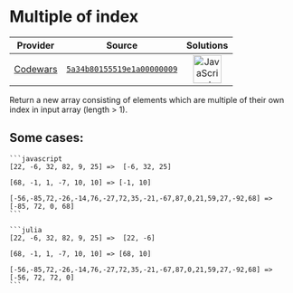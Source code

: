 [_metadata_:generated]: - "true"

# Multiple of index

<!-- INFO TABLE BEGIN -->

| Provider                                        | Source                                                                               | Solutions                                                                                                                                                    |
| :---------------------------------------------: | :----------------------------------------------------------------------------------: | :----------------------------------------------------------------------------------------------------------------------------------------------------------: |
| [Codewars](../../../docs/providers/Codewars.md) | [`5a34b80155519e1a00000009`](https://www.codewars.com/kata/5a34b80155519e1a00000009) | [<img src="https://res.cloudinary.com/rascaltwo/image/upload/v1631924076/javascript_ehszr7.svg" alt="JavaScript" title="JavaScript" width="50" />](solve.js) |

<!-- INFO TABLE END -->

Return a new array consisting of elements which are multiple of their own index in input array (length > 1).

## Some cases: 

````if-not:julia
```javascript
[22, -6, 32, 82, 9, 25] =>  [-6, 32, 25]

[68, -1, 1, -7, 10, 10] => [-1, 10]

[-56,-85,72,-26,-14,76,-27,72,35,-21,-67,87,0,21,59,27,-92,68] => [-85, 72, 0, 68]
```
````
````if:julia
```julia
[22, -6, 32, 82, 9, 25] =>  [22, -6]

[68, -1, 1, -7, 10, 10] => [68, 10]

[-56,-85,72,-26,-14,76,-27,72,35,-21,-67,87,0,21,59,27,-92,68] => [-56, 72, 72, 0]
```
````


